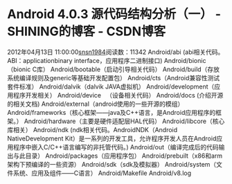 # Android 4.0.3 源代码结构分析（一） - SHINING的博客 - CSDN博客
2012年04月13日 11:00:00[snsn1984](https://me.csdn.net/snsn1984)阅读数：11342
Android/abi (abi相关代码。ABI：applicationbinary interface，应用程序二进制接口)
Android/bionic（bionic C库）
Android/bootable（启动引导相关代码）
Android/build（存放系统编译规则及generic等基础开发配置包）
Android/cts（Android兼容性测试套件标准）
Android/dalvik（dalvik JAVA虚拟机）
Android/development（应用程序开发相关）
Android/device   （设备相关代码）
Android/docs (介绍开源的相关文档)
Android/external（android使用的一些开源的模组）
Android/frameworks（核心框架——java及C++语言，是Android应用程序的框架。）
Android/hardware（主要是硬件适配层HAL代码）
Android/libcore（核心库相关）
Android/ndk (ndk相关代码。AndroidNDK（Android NativeDevelopment Kit）是一系列的开发工具，允许程序开发人员在Android应用程序中嵌入C/C++语言编写的非托管代码。)
Android/out（编译完成后的代码输出与此目录）
Android/packages（应用程序包）
Android/prebuilt（x86和arm架构下预编译的一些资源）
Android/sdk（sdk及模拟器）
Android/system（文件系统、应用及组件——C语言）
Android/Makefile
Android/v8.log
